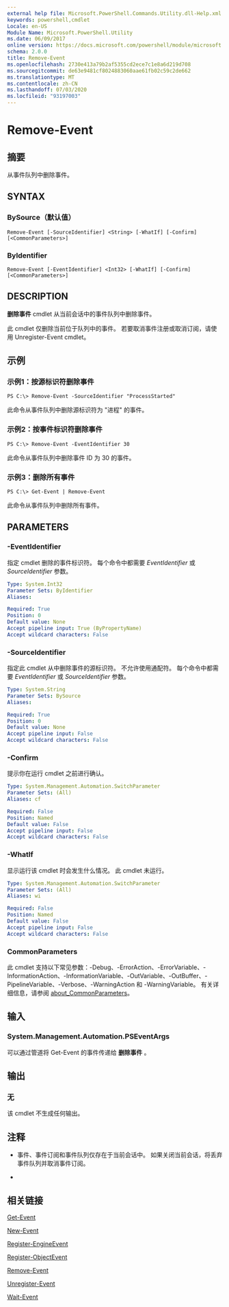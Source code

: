 ```yaml
---
external help file: Microsoft.PowerShell.Commands.Utility.dll-Help.xml
keywords: powershell,cmdlet
Locale: en-US
Module Name: Microsoft.PowerShell.Utility
ms.date: 06/09/2017
online version: https://docs.microsoft.com/powershell/module/microsoft.powershell.utility/remove-event?view=powershell-7&WT.mc_id=ps-gethelp
schema: 2.0.0
title: Remove-Event
ms.openlocfilehash: 2730e413a79b2af5355cd2ece7c1e8a6d219d708
ms.sourcegitcommit: de63e9481cf8024883060aae61fb02c59c2de662
ms.translationtype: MT
ms.contentlocale: zh-CN
ms.lasthandoff: 07/03/2020
ms.locfileid: "93197003"
---
```

# Remove-Event

## 摘要
从事件队列中删除事件。

## SYNTAX

### BySource（默认值）

```
Remove-Event [-SourceIdentifier] <String> [-WhatIf] [-Confirm] [<CommonParameters>]
```

### ByIdentifier

```
Remove-Event [-EventIdentifier] <Int32> [-WhatIf] [-Confirm] [<CommonParameters>]
```

## DESCRIPTION
**删除事件** cmdlet 从当前会话中的事件队列中删除事件。

此 cmdlet 仅删除当前位于队列中的事件。
若要取消事件注册或取消订阅，请使用 Unregister-Event cmdlet。

## 示例

### 示例1：按源标识符删除事件

```
PS C:\> Remove-Event -SourceIdentifier "ProcessStarted"
```

此命令从事件队列中删除源标识符为 "进程" 的事件。

### 示例2：按事件标识符删除事件

```
PS C:\> Remove-Event -EventIdentifier 30
```

此命令从事件队列中删除事件 ID 为 30 的事件。

### 示例3：删除所有事件

```
PS C:\> Get-Event | Remove-Event
```

此命令从事件队列中删除所有事件。

## PARAMETERS

### -EventIdentifier
指定 cmdlet 删除的事件标识符。
每个命令中都需要 *EventIdentifier* 或 *SourceIdentifier* 参数。

```yaml
Type: System.Int32
Parameter Sets: ByIdentifier
Aliases:

Required: True
Position: 0
Default value: None
Accept pipeline input: True (ByPropertyName)
Accept wildcard characters: False
```

### -SourceIdentifier
指定此 cmdlet 从中删除事件的源标识符。
不允许使用通配符。
每个命令中都需要 *EventIdentifier* 或 *SourceIdentifier* 参数。

```yaml
Type: System.String
Parameter Sets: BySource
Aliases:

Required: True
Position: 0
Default value: None
Accept pipeline input: False
Accept wildcard characters: False
```

### -Confirm
提示你在运行 cmdlet 之前进行确认。

```yaml
Type: System.Management.Automation.SwitchParameter
Parameter Sets: (All)
Aliases: cf

Required: False
Position: Named
Default value: False
Accept pipeline input: False
Accept wildcard characters: False
```

### -WhatIf
显示运行该 cmdlet 时会发生什么情况。
此 cmdlet 未运行。

```yaml
Type: System.Management.Automation.SwitchParameter
Parameter Sets: (All)
Aliases: wi

Required: False
Position: Named
Default value: False
Accept pipeline input: False
Accept wildcard characters: False
```

### CommonParameters
此 cmdlet 支持以下常见参数：-Debug、-ErrorAction、-ErrorVariable、-InformationAction、-InformationVariable、-OutVariable、-OutBuffer、-PipelineVariable、-Verbose、-WarningAction 和 -WarningVariable。 有关详细信息，请参阅 [about_CommonParameters](https://go.microsoft.com/fwlink/?LinkID=113216)。

## 输入

### System.Management.Automation.PSEventArgs
可以通过管道将 Get-Event 的事件传递给 **删除事件** 。

## 输出

### 无
该 cmdlet 不生成任何输出。

## 注释

* 事件、事件订阅和事件队列仅存在于当前会话中。 如果关闭当前会话，将丢弃事件队列并取消事件订阅。

*

## 相关链接

[Get-Event](Get-Event.md)

[New-Event](New-Event.md)

[Register-EngineEvent](Register-EngineEvent.md)

[Register-ObjectEvent](Register-ObjectEvent.md)

[Remove-Event](Remove-Event.md)

[Unregister-Event](Unregister-Event.md)

[Wait-Event](Wait-Event.md)
